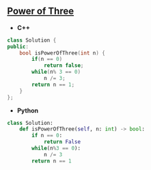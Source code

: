 ## [Power of Three](https://leetcode.com/problems/power-of-three/)

* **C++**
```cpp
class Solution {
public:
    bool isPowerOfThree(int n) {
        if(n == 0)    
            return false;
        while(n% 3 == 0)
            n /= 3;
        return n == 1;
    }
};
```

* **Python**
```py
class Solution:
    def isPowerOfThree(self, n: int) -> bool:
        if n == 0:
            return False
        while(n%3 == 0):
            n /= 3
        return n == 1
        
```

